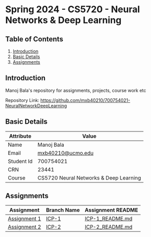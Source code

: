 # Spring 2024 - CS5720 - Neural Networks & Deep Learning

## Table of Contents

1. [Introduction](#introduction)
2. [Basic Details](#basic-details)
3. [Assignments](#assignments)

## Introduction
Manoj Bala's repository for assignments, projects, course work etc

Repository Link: https://github.com/mxb40210/700754021-NeuralNetworkDeepLearning

## Basic Details

| Attribute  | Value                                  | 
|------------|----------------------------------------|
| Name       | Manoj Bala                             |
| Email      | mxb40210@ucmo.edu                      |
| Student Id | 700754021                              |
| CRN        | 23441                                  |
| Course     | CS5720 Neural Networks & Deep Learning |

## Assignments

| Assignment        | Branch Name | Assignment README    | 
|-------------------|-------------|----------------------|
| [Assignment 1][1] | [ICP-1][2]  | [ICP-1_README.md][3] |
| [Assignment 2][4] | [ICP-2][5]  | [ICP-2_README.md][6] |

[1]: https://github.com/mxb40210/700754021-NeuralNetworkDeepLearning/tree/main/assignments/assignment1
[2]: https://github.com/mxb40210/700754021-NeuralNetworkDeepLearning/tree/ICP-1
[3]: https://github.com/mxb40210/700754021-NeuralNetworkDeepLearning/blob/main/assignments/assignment1/ICP-1_README.md
[4]: https://github.com/mxb40210/700754021-NeuralNetworkDeepLearning/tree/main/assignments/assignment2
[5]: https://github.com/mxb40210/700754021-NeuralNetworkDeepLearning/tree/ICP-2
[6]: https://github.com/mxb40210/700754021-NeuralNetworkDeepLearning/blob/main/assignments/assignment2/ICP-2_README.md
